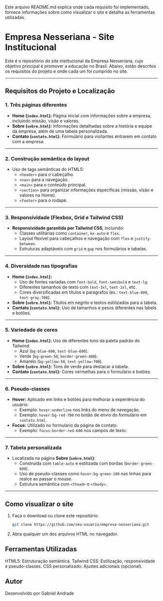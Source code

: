 
Este arquivo README.md explica onde cada requisito foi implementado, fornece informações sobre como visualizar o site e detalha as ferramentas utilizadas.

# Empresa Nesseriana - Site Institucional

Este é o repositório do site institucional da Empresa Nesseriana, cujo objetivo principal é promover a educação no Brasil. Abaixo, estão descritos os requisitos do projeto e onde cada um foi cumprido no site.

---

## **Requisitos do Projeto e Localização**

### **1. Três páginas diferentes**
- **Home (`index.html`):** Página inicial com informações sobre a empresa, incluindo missão, visão e valores.
- **Sobre (`sobre.html`):** Informações detalhadas sobre a história e equipe da empresa, além de uma tabela personalizada.
- **Contato (`contato.html`):** Formulário para visitantes entrarem em contato com a empresa.

---

### **2. Construção semântica do layout**
- Uso de tags semânticas do HTML5:
  - `<header>` para o cabeçalho.
  - `<nav>` para a navegação.
  - `<main>` para o conteúdo principal.
  - `<section>` para organizar informações específicas (missão, visão e valores na Home).
  - `<footer>` para o rodapé.

---

### **3. Responsividade (Flexbox, Grid e Tailwind CSS)**
- **Responsividade garantida por Tailwind CSS**, incluindo:
  - Classes utilitárias como `container`, `mx-auto` e `flex`.
  - Layout flexível para cabeçalhos e navegação com `flex` e `justify-between`.
  - Estruturas adaptáveis com `grid` e `gap` nos formulários e tabelas.

---

### **4. Diversidade nas tipografias**
- **Home (`index.html`):**
  - Uso de fontes variadas com `font-bold`, `font-semibold` e `text-lg`.
  - Diferentes tamanhos de texto com `text-3xl`, `text-2xl`, etc.
  - Cores diversificadas em títulos e parágrafos (ex.: `text-blue-600`, `text-gray-700`).
- **Sobre (`sobre.html`):** Títulos em negrito e textos estilizados para a tabela.
- **Contato (`contato.html`):** Uso de tamanhos e pesos diferentes nas labels e botões.

---

### **5. Variedade de cores**
- **Home (`index.html`):** Uso de diferentes tons da paleta padrão do Tailwind:
  - Azul (`bg-blue-600`, `text-blue-600`).
  - Verde (`bg-green-50`, `border-green-400`).
  - Amarelo (`bg-yellow-50`, `text-yellow-700`).
- **Sobre (`sobre.html`):** Tons de verde para destacar a tabela.
- **Contato (`contato.html`):** Cores vermelhas para o formulário e botões.

---

### **6. Pseudo-classes**
- **Hover:** Aplicado em links e botões para melhorar a experiência do usuário:
  - Exemplo: `hover:underline` nos links do menu de navegação.
  - Exemplo: `hover:bg-red-700` no botão de envio do formulário em `contato.html`.
- **Focus:** Utilizado no formulário da página de contato:
  - Exemplo: `focus:border-red-600` nos campos de texto.

---

### **7. Tabela personalizada**
- Localizada na página **Sobre (`sobre.html`)**:
  - Construída com `table-auto` e estilizada com bordas (`border-green-600`).
  - Uso de pseudo-classes como `hover:bg-green-100` nas linhas para realce ao passar o mouse.
  - Estrutura semântica com `<thead>` e `<tbody>`.

---

## **Como visualizar o site**
1. Faça o download ou clone este repositório:
   ```bash
   git clone https://github.com/seu-usuario/empresa-nesseriana.git
2. Abra qualquer um dos arquivos HTML no navegador.


## **Ferramentas Utilizadas**

HTML5: Estruturação semântica.
Tailwind CSS: Estilização, responsividade e pseudo-classes.
CSS personalizado: Ajustes adicionais (opcional).

## **Autor**
Desenvolvido por Gabriel Andrade
